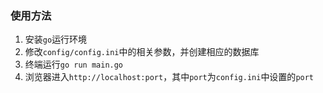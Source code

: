 ### 使用方法

1. 安装`go`运行环境
2. 修改`config/config.ini`中的相关参数，并创建相应的数据库
3. 终端运行`go run main.go`
4. 浏览器进入`http://localhost:port`，其中`port`为`config.ini`中设置的`port`